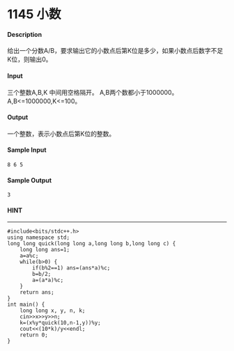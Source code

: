 # 1145 小数
#### Description
给出一个分数A/B，要求输出它的小数点后第K位是多少，如果小数点后数字不足K位，则输出0。
#### Input
三个整数A,B,K 中间用空格隔开。
A,B两个数都小于1000000。
A,B<=1000000,K<=100。
#### Output
一个整数，表示小数点后第K位的整数。
#### Sample Input
```
8 6 5
```
#### Sample Output
```
3
```
#### HINT
* * *
```
#include<bits/stdc++.h>
using namespace std;
long long quick(long long a,long long b,long long c) {
    long long ans=1;
    a=a%c;
    while(b>0) {
        if(b%2==1) ans=(ans*a)%c;
        b=b/2;
        a=(a*a)%c;
    }
    return ans;
}
int main() {
    long long x, y, n, k;
    cin>>x>>y>>n;
    k=(x%y*quick(10,n-1,y))%y;
    cout<<(10*k)/y<<endl;
    return 0;
}
```
